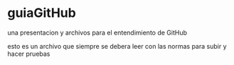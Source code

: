 # guiaGitHub
una presentacion y archivos para el entendimiento de GitHub

esto es un archivo que siempre se debera leer con las normas para subir y hacer pruebas 
